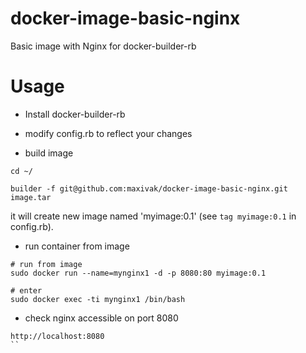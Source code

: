 # docker-image-basic-nginx

Basic image with Nginx for docker-builder-rb

# Usage

* Install docker-builder-rb

* modify config.rb to reflect your changes

* build image
```
cd ~/

builder -f git@github.com:maxivak/docker-image-basic-nginx.git image.tar
```

it will create new image named 'myimage:0.1' (see `tag myimage:0.1` in config.rb).

* run container from image

```
# run from image
sudo docker run --name=mynginx1 -d -p 8080:80 myimage:0.1

# enter
sudo docker exec -ti mynginx1 /bin/bash

```

* check nginx accessible on port 8080

```
http://localhost:8080
``
